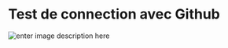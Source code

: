  # Test de connection avec Github
![enter image description here](https://s3.amazonaws.com/media-p.slid.es/uploads/975796/images/6191340/Screenshot_2019-05-29_Hello_Bulma__1_.png )


<!--stackedit_data:
eyJoaXN0b3J5IjpbNzYzNzI4MV19
-->